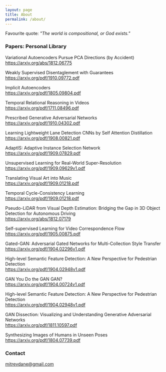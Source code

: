 ```yaml
---
layout: page
title: About
permalink: /about/
---
```

Favourite quote:
_"The world is compositional, or God exists."_



### Papers: Personal Library

Variational Autoencoders Pursue PCA Directions (by Accident) <br />
https://arxiv.org/abs/1812.06775

Weakly Supervised Disentaglement with Guarantees <br />
https://arxiv.org/pdf/1910.09772.pdf

Implicit Autoencoders <br />
https://arxiv.org/pdf/1805.09804.pdf

Temporal Relational Reasoning in Videos <br />
https://arxiv.org/pdf/1711.08496.pdf

Prescribed Generative Adversarial Networks <br />
https://arxiv.org/pdf/1910.04302.pdf

Learning Lightweight Lane Detection CNNs by Self Attention Distillation <br />
https://arxiv.org/pdf/1908.00821.pdf

AdaptIS: Adaptive Instance Selection Network <br />
https://arxiv.org/pdf/1909.07829.pdf

Unsupervised Learning for Real-World Super-Resolution <br />
https://arxiv.org/pdf/1909.09629v1.pdf

Translating Visual Art into Music <br />
https://arxiv.org/pdf/1909.01218.pdf

Temporal Cycle-Consistency Learning <br />
https://arxiv.org/pdf/1909.01218.pdf

Pseudo-LiDAR from Visual Depth Estimation: Bridging the Gap in 3D Object Detection for Autonomous Driving <br />
https://arxiv.org/abs/1812.07179

Self-supervised Learning for Video Correspondence Flow <br />
https://arxiv.org/pdf/1905.00875.pdf

Gated-GAN: Adversarial Gated Networks for Multi-Collection Style Transfer <br />
https://arxiv.org/pdf/1904.02296v1.pdf

High-level Semantic Feature Detection: A New Perspective for Pedestrian Detection <br />
https://arxiv.org/pdf/1904.02948v1.pdf

GAN You Do the GAN GAN? <br />
https://arxiv.org/pdf/1904.00724v1.pdf

High-level Semantic Feature Detection: A New Perspective for Pedestrian Detection <br />
https://arxiv.org/pdf/1904.02948v1.pdf

GAN Dissection: Visualizing and Understanding Generative Adversarial Networks <br />
https://arxiv.org/pdf/1811.10597.pdf

Synthesizing Images of Humans in Unseen Poses <br />
https://arxiv.org/pdf/1804.07739.pdf



### Contact

[mitrevdane@gmail.com](mailto:mitrevdane@gmail.com)
